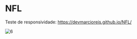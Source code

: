# NFL
Teste de responsividade: https://devmarcioreis.github.io/NFL/

![6](https://user-images.githubusercontent.com/107413382/193952653-1b2d9d8e-a752-474d-9e18-99098e806045.jpg)

